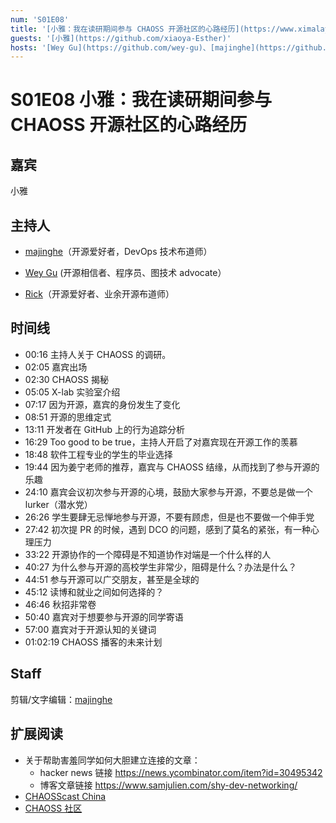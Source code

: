 ```yaml
---
num: 'S01E08'
title: '[小雅：我在读研期间参与 CHAOSS 开源社区的心路经历](https://www.ximalaya.com/sound/513184857)'
guests: '[小雅](https://github.com/xiaoya-Esther)'
hosts: '[Wey Gu](https://github.com/wey-gu)、[majinghe](https://github.com/majinghe)、[Rick](https://github.com/linuxsuren)'
---
```


# S01E08 小雅：我在读研期间参与 CHAOSS 开源社区的心路经历

## 嘉宾
小雅

## 主持人
* [majinghe](https://github.com/majinghe)（开源爱好者，DevOps 技术布道师）

* [Wey Gu](https://github.com/wey-gu) (开源相信者、程序员、图技术 advocate）

* [Rick](https://github.com/linuxsuren)（开源爱好者、业余开源布道师）

## 时间线

* 00:16 主持人关于 CHAOSS 的调研。
* 02:05 嘉宾出场
* 02:30 CHAOSS 揭秘
* 05:05 X-lab 实验室介绍
* 07:17 因为开源，嘉宾的身份发生了变化 
* 08:51 开源的思维定式
* 13:11 开发者在 GitHub 上的行为追踪分析
* 16:29 Too good to be true，主持人开启了对嘉宾现在开源工作的羡慕
* 18:48 软件工程专业的学生的毕业选择
* 19:44 因为姜宁老师的推荐，嘉宾与 CHAOSS 结缘，从而找到了参与开源的乐趣 
* 24:10 嘉宾会议初次参与开源的心境，鼓励大家参与开源，不要总是做一个 lurker（潜水党）
* 26:26 学生要肆无忌惮地参与开源，不要有顾虑，但是也不要做一个伸手党
* 27:42 初次提 PR 的时候，遇到 DCO 的问题，感到了莫名的紧张，有一种心理压力 
* 33:22 开源协作的一个障碍是不知道协作对端是一个什么样的人
* 40:27 为什么参与开源的高校学生非常少，阻碍是什么？办法是什么？
* 44:51 参与开源可以广交朋友，甚至是全球的
* 45:12 读博和就业之间如何选择的？
* 46:46 秋招非常卷
* 50:40 嘉宾对于想要参与开源的同学寄语
* 57:00 嘉宾对于开源认知的关键词
* 01:02:19 CHAOSS 播客的未来计划

## Staff
剪辑/文字编辑：[majinghe](https://github.com/majinghe)

## 扩展阅读
- 关于帮助害羞同学如何大胆建立连接的文章：
  - hacker news 链接 https://news.ycombinator.com/item?id=30495342
  - 博客文章链接 https://www.samjulien.com/shy-dev-networking/
- [CHAOSScast China](https://www.ximalaya.com/album/54433824)
- [CHAOSS 社区](https://chaoss.community)
